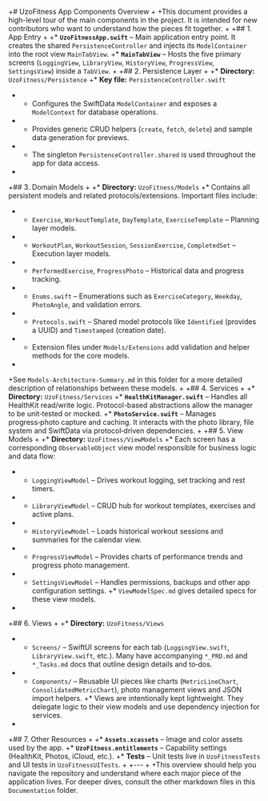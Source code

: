 +# UzoFitness App Components Overview
+
+This document provides a high-level tour of the main components in the project. It is intended for new contributors who want to understand how the pieces fit together.
+
+## 1. App Entry
+
+* **`UzoFitnessApp.swift`** – Main application entry point. It creates the shared `PersistenceController` and injects its `ModelContainer` into the root view `MainTabView`.
+* **`MainTabView`** – Hosts the five primary screens (`LoggingView`, `LibraryView`, `HistoryView`, `ProgressView`, `SettingsView`) inside a `TabView`.
+
+## 2. Persistence Layer
+
+* **Directory:** `UzoFitness/Persistence`
+* **Key file:** `PersistenceController.swift`
+  * Configures the SwiftData `ModelContainer` and exposes a `ModelContext` for database operations.
+  * Provides generic CRUD helpers (`create`, `fetch`, `delete`) and sample data generation for previews.
+  * The singleton `PersistenceController.shared` is used throughout the app for data access.
+
+## 3. Domain Models
+
+* **Directory:** `UzoFitness/Models`
+* Contains all persistent models and related protocols/extensions. Important files include:
+  * `Exercise`, `WorkoutTemplate`, `DayTemplate`, `ExerciseTemplate` – Planning layer models.
+  * `WorkoutPlan`, `WorkoutSession`, `SessionExercise`, `CompletedSet` – Execution layer models.
+  * `PerformedExercise`, `ProgressPhoto` – Historical data and progress tracking.
+  * `Enums.swift` – Enumerations such as `ExerciseCategory`, `Weekday`, `PhotoAngle`, and validation errors.
+  * `Protocols.swift` – Shared model protocols like `Identified` (provides a UUID) and `Timestamped` (creation date).
+  * Extension files under `Models/Extensions` add validation and helper methods for the core models.
+
+See `Models-Architecture-Summary.md` in this folder for a more detailed description of relationships between these models.
+
+## 4. Services
+
+* **Directory:** `UzoFitness/Services`
+* **`HealthKitManager.swift`** – Handles all HealthKit read/write logic. Protocol-based abstractions allow the manager to be unit‑tested or mocked.
+* **`PhotoService.swift`** – Manages progress‑photo capture and caching. It interacts with the photo library, file system and SwiftData via protocol‑driven dependencies.
+
+## 5. View Models
+
+* **Directory:** `UzoFitness/ViewModels`
+* Each screen has a corresponding `ObservableObject` view model responsible for business logic and data flow:
+  * `LoggingViewModel` – Drives workout logging, set tracking and rest timers.
+  * `LibraryViewModel` – CRUD hub for workout templates, exercises and active plans.
+  * `HistoryViewModel` – Loads historical workout sessions and summaries for the calendar view.
+  * `ProgressViewModel` – Provides charts of performance trends and progress photo management.
+  * `SettingsViewModel` – Handles permissions, backups and other app configuration settings.
+* `ViewModelSpec.md` gives detailed specs for these view models.
+
+## 6. Views
+
+* **Directory:** `UzoFitness/Views`
+  * `Screens/` – SwiftUI screens for each tab (`LoggingView.swift`, `LibraryView.swift`, etc.). Many have accompanying `*_PRD.md` and `*_Tasks.md` docs that outline design details and to‑dos.
+  * `Components/` – Reusable UI pieces like charts (`MetricLineChart`, `ConsolidatedMetricChart`), photo management views and JSON import helpers.
+* Views are intentionally kept lightweight. They delegate logic to their view models and use dependency injection for services.
+
+## 7. Other Resources
+
+* **`Assets.xcassets`** – Image and color assets used by the app.
+* **`UzoFitness.entitlements`** – Capability settings (HealthKit, Photos, iCloud, etc.).
+* **Tests** – Unit tests live in `UzoFitnessTests` and UI tests in `UzoFitnessUITests`.
+
+---
+
+This overview should help you navigate the repository and understand where each major piece of the application lives. For deeper dives, consult the other markdown files in this `Documentation` folder.
